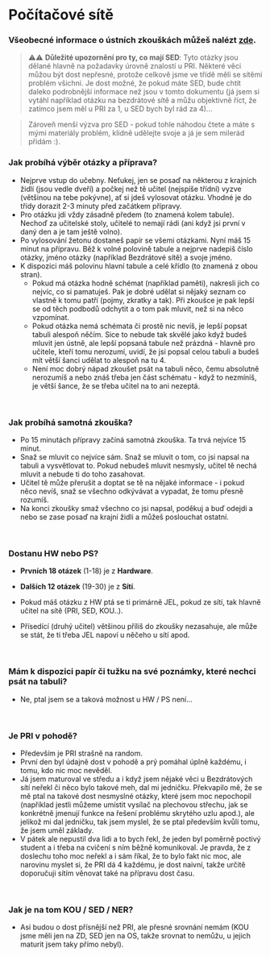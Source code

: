 # Počítačové sítě

### Všeobecné informace o ústních zkouškách můžeš nalézt [zde](../FaQ/USTNI.md).

> ⚠️⚠️ **Důležité upozornění pro ty, co mají SED**: Tyto otázky jsou dělané hlavně na požadavky úrovně znalostí u PRI. Některé věci můžou být dost nepřesné, protože celkově jsme ve třídě měli se sítěmi problém všichni. Je dost možné, že pokud máte SED, bude chtít daleko podrobnější informace než jsou v tomto dokumentu (já jsem si vytáhl například otázku na bezdrátové sítě a můžu objektivně říct, že zatímco jsem měl u PRI za 1, u SED bych byl rád za 4)...

> Zároveň menší výzva pro SED - pokud tohle náhodou čtete a máte s mými materiály problém, klidně udělejte svoje a já je sem milerád přidám :).

### Jak probíhá výběr otázky a příprava?
- Nejprve vstup do učebny. Neťukej, jen se posaď na některou z krajních židlí (jsou vedle dveří) a počkej než tě učitel (nejspíše třídní) vyzve (většinou na tebe pokývne), ať si jdeš vylosovat otázku. Vhodné je do třídy dorazit 2-3 minuty před začátkem přípravy.
- Pro otázku jdi vždy zásadně předem (to znamená kolem tabule). Nechoď za učitelské stoly, učitelé to nemají rádi (ani když jsi první v daný den a je tam ještě volno).
- Po vylosování žetonu dostaneš papír se všemi otázkami. Nyní máš 15 minut na přípravu. Běž k volné polovině tabule a nejprve nadepiš číslo otázky, jméno otázky (například Bezdrátové sítě) a svoje jméno.
- K dispozici máš polovinu hlavní tabule a celé křídlo (to znamená z obou stran).
    - Pokud má otázka hodně schémat (například paměti), nakresli jich co nejvíc, co si pamatuješ. Pak je dobré udělat si nějaký seznam co vlastně k tomu patří (pojmy, zkratky a tak). Při zkoušce je pak lepší se od těch podbodů odchytit a o tom pak mluvit, než si na něco vzpomínat.
    - Pokud otázka nemá schémata či prostě nic nevíš, je lepší popsat tabuli alespoň něčím. Sice to nebude tak skvělé jako když budeš mluvit jen ústně, ale lepší popsaná tabule než prázdná - hlavně pro učitele, kteří tomu nerozumí, uvidí, že jsi popsal celou tabuli a budeš mít větší šanci udělat to alespoň na tu 4.
    - Není moc dobrý nápad zkoušet psát na tabuli něco, čemu absolutně nerozumíš a nebo znáš třeba jen část schématu - když to nezmíníš, je větší šance, že se třeba učitel na to ani nezeptá.

<br>

### Jak probíhá samotná zkouška?
- Po 15 minutách přípravy začíná samotná zkouška. Ta trvá nejvíce 15 minut.
- Snaž se mluvit co nejvíce sám. Snaž se mluvit o tom, co jsi napsal na tabuli a vysvětlovat to. Pokud nebudeš mluvit nesmysly, učitel tě nechá mluvit a nebude ti do toho zasahovat.
- Učitel tě může přerušit a doptat se tě na nějaké informace - i pokud něco nevíš, snaž se všechno odkývávat a vypadat, že tomu přesně rozumíš.
- Na konci zkoušky smaž všechno co jsi napsal, poděkuj a buď odejdi a nebo se zase posaď na krajní židli a můžeš poslouchat ostatní.

<br>

### Dostanu HW nebo PS?
- **Prvních 18 otázek** (1-18) je z **Hardware**.
- **Dalších 12 otázek** (19-30) je z **Sítí**.

- Pokud máš otázku z HW ptá se ti primárně JEL, pokud ze sítí, tak hlavně učitel na sítě (PRI, SED, KOU..).
- Přísedící (druhý učitel) většinou příliš do zkoušky nezasahuje, ale může se stát, že ti třeba JEL napoví u něčeho u sítí apod.

<br>

### Mám k dispozici papír či tužku na své poznámky, které nechci psát na tabuli?
- Ne, ptal jsem se a taková možnost u HW / PS není...

<br>

### Je PRI v pohodě?
- Především je PRI strašně na random.
- První den byl údajně dost v pohodě a prý pomáhal úplně každému, i tomu, kdo nic moc nevěděl.
- Já jsem maturoval ve středu a i když jsem nějaké věci u Bezdrátových sítí neřekl či něco bylo takové meh, dal mi jedničku. Překvapilo mě, že se mě ptal na takové dost nesmyslné otázky, které jsem moc nepochopil (například jestli můžeme umístit vysílač na plechovou střechu, jak se konkrétně jmenují funkce na řešení problému skrytého uzlu apod.), ale jelikož mi dal jedničku, tak jsem myslel, že se ptal především kvůli tomu, že jsem uměl základy.
- V pátek ale nepustil dva lidi a to bych řekl, že jeden byl poměrně poctivý student a i třeba na cvičení s ním běžně komunikoval. Je pravda, že z doslechu toho moc neřekl a i sám říkal, že to bylo fakt nic moc, ale narovinu myslet si, že PRI dá 4 každému, je dost naivní, takže určitě doporučuji sítím věnovat také na přípravu dost času.

<br>

### Jak je na tom KOU / SED / NER?
- Asi budou o dost přísnější než PRI, ale přesné srovnání nemám (KOU jsme měli jen na ZD, SED jen na OS, takže srovnat to nemůžu, u jejich maturit jsem taky přímo nebyl).